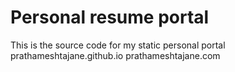 # Personal resume portal
This is the source code for my static personal portal
prathameshtajane.github.io
prathameshtajane.com

